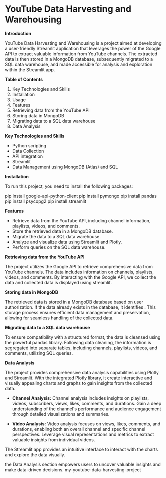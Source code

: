 # YouTube Data Harvesting and Warehousing 

**Introduction**

YouTube Data Harvesting and Warehousing is a project aimed at developing a user-friendly Streamlit application that leverages the power of the Google API to extract valuable information from YouTube channels. The extracted data is then stored in a MongoDB database, subsequently migrated to a SQL data warehouse, and made accessible for analysis and exploration within the Streamlit app.

**Table of Contents**

1. Key Technologies and Skills
2. Installation
3. Usage
4. Features
5. Retrieving data from the YouTube API
6. Storing data in MongoDB
7. Migrating data to a SQL data warehouse
8. Data Analysis

**Key Technologies and Skills**
- Python scripting
- Data Collection
- API integration
- Streamlit
- Data Management using MongoDB (Atlas) and SQL

**Installation**

To run this project, you need to install the following packages:

pip install google-api-python-client
pip install pymongo
pip install pandas
pip install psycopg2
pip install streamlit



**Features**

- Retrieve data from the YouTube API, including channel information, playlists, videos, and comments.
- Store the retrieved data in a MongoDB database.
- Migrate the data to a SQL data warehouse.
- Analyze and visualize data using Streamlit and Plotly.
- Perform queries on the SQL data warehouse.


**Retrieving data from the YouTube API**

The project utilizes the Google API to retrieve comprehensive data from YouTube channels. The data includes information on channels, playlists, videos, and comments. By interacting with the Google API, we collect the data and collected data is displayed using streamlit.

**Storing data in MongoDB**

The retrieved data is stored in a MongoDB database based on user authorization. If the data already exists in the database, it identifies . This storage process ensures efficient data management and preservation, allowing for seamless handling of the collected data.

**Migrating data to a SQL data warehouse**

 To ensure compatibility with a structured format, the data is cleansed using the powerful pandas library. Following data cleaning, the information is segregated into separate tables, including channels, playlists, videos, and comments, utilizing SQL queries.

**Data Analysis**

The project provides comprehensive data analysis capabilities using Plotly and Streamlit. With the integrated Plotly library, it create interactive and visually appealing charts and graphs to gain insights from the collected data.

- **Channel Analysis:** Channel analysis includes insights on playlists, videos, subscribers, views, likes, comments, and durations. Gain a deep understanding of the channel's performance and audience engagement through detailed visualizations and summaries.

- **Video Analysis:** Video analysis focuses on views, likes, comments, and durations, enabling both an overall channel and specific channel perspectives. Leverage visual representations and metrics to extract valuable insights from individual videos.


The Streamlit app provides an intuitive interface to interact with the charts and explore the data visually. 

 the Data Analysis section empowers users to uncover valuable insights and make data-driven decisions.
 my-youtube-data-harvesting-project
